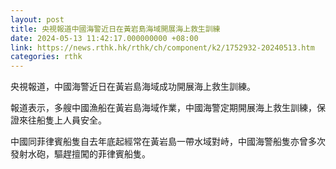 ```yaml
---
layout: post
title: 央視報道中國海警近日在黃岩島海域開展海上救生訓練
date: 2024-05-13 11:42:17.000000000 +08:00
link: https://news.rthk.hk/rthk/ch/component/k2/1752932-20240513.htm
categories: rthk
---
```


央視報道，中國海警近日在黃岩島海域成功開展海上救生訓練。

報道表示，多艘中國漁船在黃岩島海域作業，中國海警定期開展海上救生訓練，保證來往船隻上人員安全。

中國同菲律賓船隻自去年底起經常在黃岩島一帶水域對峙，中國海警船隻亦曾多次發射水砲，驅趕擅闖的菲律賓船隻。
